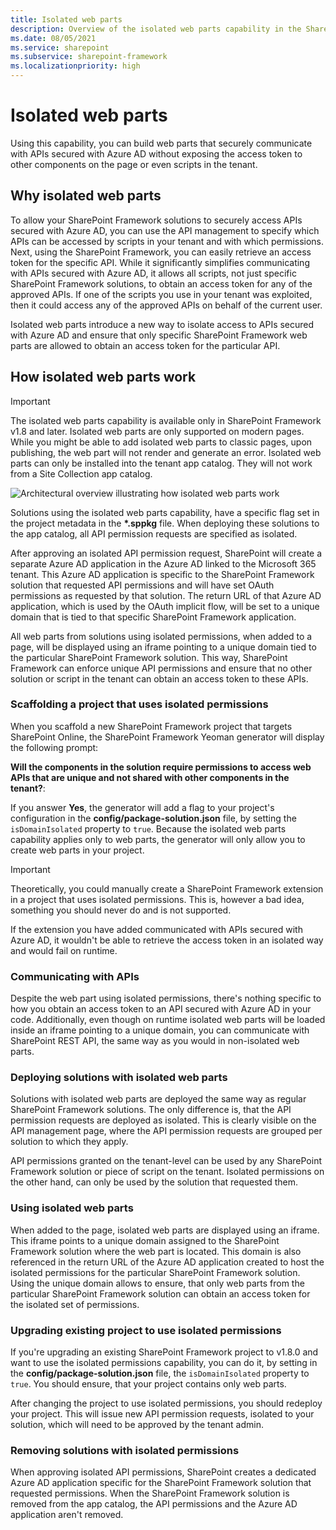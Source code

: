 ```yaml
---
title: Isolated web parts
description: Overview of the isolated web parts capability in the SharePoint Framework
ms.date: 08/05/2021
ms.service: sharepoint
ms.subservice: sharepoint-framework
ms.localizationpriority: high
---
```


# Isolated web parts

Using this capability, you can build web parts that securely communicate with APIs secured with Azure AD without exposing the access token to other components on the page or even scripts in the tenant.

## Why isolated web parts

To allow your SharePoint Framework solutions to securely access APIs secured with Azure AD, you can use the API management to specify which APIs can be accessed by scripts in your tenant and with which permissions. Next, using the SharePoint Framework, you can easily retrieve an access token for the specific API. While it significantly simplifies communicating with APIs secured with Azure AD, it allows all scripts, not just specific SharePoint Framework solutions, to obtain an access token for any of the approved APIs. If one of the scripts you use in your tenant was exploited, then it could access any of the approved APIs on behalf of the current user.

Isolated web parts introduce a new way to isolate access to APIs secured with Azure AD and ensure that only specific SharePoint Framework web parts are allowed to obtain an access token for the particular API.

## How isolated web parts work

> [!IMPORTANT]
> The isolated web parts capability is available only in SharePoint Framework v1.8 and later.
> Isolated web parts are only supported on modern pages. While you might be able to add isolated web parts to classic pages, upon publishing, the web part will not render and generate an error.
> Isolated web parts can only be installed into the tenant app catalog.  They will not work from a Site Collection app catalog.

![Architectural overview illustrating how isolated web parts work](../../images/isolated-web-parts.png)

Solutions using the isolated web parts capability, have a specific flag set in the project metadata in the **\*.sppkg** file. When deploying these solutions to the app catalog, all API permission requests are specified as isolated.

After approving an isolated API permission request, SharePoint will create a separate Azure AD application in the Azure AD linked to the Microsoft 365 tenant. This Azure AD application is specific to the SharePoint Framework solution that requested API permissions and will have set OAuth permissions as requested by that solution. The return URL of that Azure AD application, which is used by the OAuth implicit flow, will be set to a unique domain that is tied to that specific SharePoint Framework application.

All web parts from solutions using isolated permissions, when added to a page, will be displayed using an iframe pointing to a unique domain tied to the particular SharePoint Framework solution. This way, SharePoint Framework can enforce unique API permissions and ensure that no other solution or script in the tenant can obtain an access token to these APIs.

### Scaffolding a project that uses isolated permissions

When you scaffold a new SharePoint Framework project that targets SharePoint Online, the SharePoint Framework Yeoman generator will display the following prompt:

**Will the components in the solution require permissions to access web APIs that are unique and not shared with other components in the tenant?**:

If you answer **Yes**, the generator will add a flag to your project's configuration in the **config/package-solution.json** file, by setting the `isDomainIsolated` property to `true`. Because the isolated web parts capability applies only to web parts, the generator will only allow you to create web parts in your project.

> [!IMPORTANT]
> Theoretically, you could manually create a SharePoint Framework extension in a project that uses isolated permissions. This is, however a bad idea, something you should never do and is not supported.
>
> If the extension you have added communicated with APIs secured with Azure AD, it wouldn't be able to retrieve the access token in an isolated way and would fail on runtime.

### Communicating with APIs

Despite the web part using isolated permissions, there's nothing specific to how you obtain an access token to an API secured with Azure AD in your code. Additionally, even though on runtime isolated web parts will be loaded inside an iframe pointing to a unique domain, you can communicate with SharePoint REST API, the same way as you would in non-isolated web parts.

### Deploying solutions with isolated web parts

Solutions with isolated web parts are deployed the same way as regular SharePoint Framework solutions. The only difference is, that the API permission requests are deployed as isolated. This is clearly visible on the API management page, where the API permission requests are grouped per solution to which they apply.

API permissions granted on the tenant-level can be used by any SharePoint Framework solution or piece of script on the tenant. Isolated permissions on the other hand, can only be used by the solution that requested them.

### Using isolated web parts

When added to the page, isolated web parts are displayed using an iframe. This iframe points to a unique domain assigned to the SharePoint Framework solution where the web part is located. This domain is also referenced in the return URL of the Azure AD application created to host the isolated permissions for the particular SharePoint Framework solution. Using the unique domain allows to ensure, that only web parts from the particular SharePoint Framework solution can obtain an access token for the isolated set of permissions.

### Upgrading existing project to use isolated permissions

If you're upgrading an existing SharePoint Framework project to v1.8.0 and want to use the isolated permissions capability, you can do it, by setting in the **config/package-solution.json** file, the `isDomainIsolated` property to `true`. You should ensure, that your project contains only web parts.

After changing the project to use isolated permissions, you should redeploy your project. This will issue new API permission requests, isolated to your solution, which will need to be approved by the tenant admin.

### Removing solutions with isolated permissions

When approving isolated API permissions, SharePoint creates a dedicated Azure AD application specific for the SharePoint Framework solution that requested permissions. When the SharePoint Framework solution is removed from the app catalog, the API permissions and the Azure AD application aren't removed.
